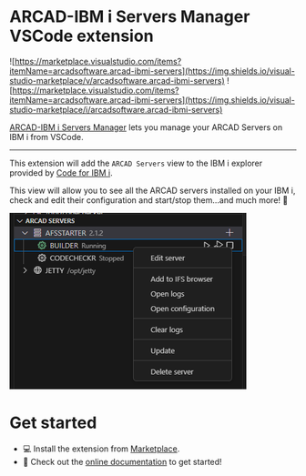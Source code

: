 # ARCAD-IBM i Servers Manager VSCode extension

![https://marketplace.visualstudio.com/items?itemName=arcadsoftware.arcad-ibmi-servers](https://img.shields.io/visual-studio-marketplace/v/arcadsoftware.arcad-ibmi-servers)
![https://marketplace.visualstudio.com/items?itemName=arcadsoftware.arcad-ibmi-servers](https://img.shields.io/visual-studio-marketplace/i/arcadsoftware.arcad-ibmi-servers)

[ARCAD-IBM i Servers Manager](https://marketplace.visualstudio.com/items?itemName=arcadsoftware.arcad-ibmi-servers) lets you manage your ARCAD Servers on IBM i from VSCode.

----------
This extension will add the `ARCAD Servers` view to the IBM i explorer provided by [Code for IBM i](https://marketplace.visualstudio.com/items?itemName=HalcyonTechLtd.code-for-ibmi).

This view will allow you to see all the ARCAD servers installed on your IBM i, check and edit their configuration and start/stop them...and much more! 🧰

![ARCAD Servers view screenshot](images/intro_01.png)

# Get started
- 💻 Install the extension from [Marketplace](https://marketplace.visualstudio.com/items?itemName=arcadsoftware.arcad-ibmi-servers).
- 📘 Check out the [online documentation](https://arcad-software.github.io/arcad-ibmi-servers) to get started!